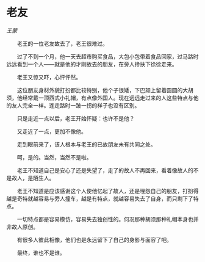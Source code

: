 # 老友

*王蒙*

　　老王的一位老友故去了，老王很难过。

　　过了不到一个月，他一天去超市购买食品，大包小包带着食品回家，过马路时远远看到一个人——就是他的才刚故去的朋友，在旁人搀扶下徐徐走来。

　　老王又惊又吓，心怦怦然。

　　这位朋友身材外貌打扮都比较特别，他个子很矮，下巴颏上留着圆圆的大胡须，他经常戴一顶西式小礼帽，有点像外国人。现在远远走过来的人这些特点与他的友人完全一样。连走路时一跛一拐的样子也没有区别。

　　只是走近一点以后，老王开始怀疑：也许不是他？

　　又走近了一点，更加不像他。

　　走到眼前来了，该人根本与老王的已故朋友未有共同之处。

　　呵，是的。当然，当然不是啦。

　　老王不知道自己是安心了还是失望了，走了的故人不再回来，看着像故人的不是故人，是陌生人。

　　老王不知道是应该感谢这个人使他忆起了故人，还是埋怨自己的朋友，打扮得越是奇特就越容易与旁人撞车，越是有特点，就越容易失去了自身，而只剩下了特点。

　　一切特点都是容易模仿，容易失去独创性的。何况那种胡须那种礼帽本身也并非故人原创。

　　有很多人彼此相像，他们也是永远留下了自己的身影与面容了吧。

　　最终，谁也不是谁。